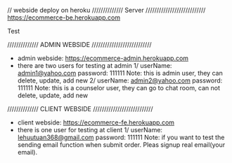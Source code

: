 // webside deploy on heroku
////////////// Server ///////////////////////////
https://ecommerce-be.herokuapp.com

Test

////////////// ADMIN WEBSIDE ///////////////////////////

- admin webside: https://ecommerce-admin.herokuapp.com
- there are two users for testing at admin
  1/ userName: admin1@yahoo.com
  password: 111111
  Note: this is admin user, they can delete, update, add new
  2/ userName: admin2@yahoo.com
  password: 111111
  Note: this is a counselor user, they can go to chat room, can not delete, update, add new

////////////// CLIENT WEBSIDE ///////////////////////////

- client webside: https://ecommerce-fe.herokuapp.com
- there is one user for testing at client
  1/ userName: lehuutuan368@gmail.com
  password: 111111
  Note: if you want to test the sending email function when submit order. Pleas signup real email(your email).
